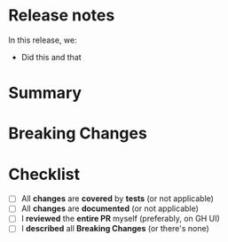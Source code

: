 <!--
List the issues this PR closes (if any) in a bullet list format, e.g.:
- Closes #ABCD
- Closes #EFGH
-->

# Release notes

<!--
Use this only if this PR requires a mention in the Release
Notes Summary. Valuable features and critical fixes are good
examples. For everything else, please delete the whole section.
-->

In this release, we:

- Did this and that <!-- edit this text only -->

# Summary

<!--
Please write a summary of your changes and why you made them.
Not all PRs will be complex or substantial enough to require this
section, so you can remove it if you think it's unnecessary.
-->

# Breaking Changes

<!--
If the PR has breaking changes, please detail them in this section
and remove this comment.

Remove this section if there are no breaking changes.
-->

# Checklist

- [ ] All **changes** are **covered** by **tests** (or not applicable)
- [ ] All **changes** are **documented** (or not applicable)
- [ ] I **reviewed** the **entire PR** myself (preferably, on GH UI)
- [ ] I **described** all **Breaking Changes** (or there's none)
